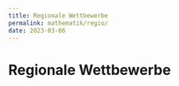 ```yaml
---
title: Regionale Wettbewerbe
permalink: mathematik/regio/
date: 2023-03-06
---
```


# Regionale Wettbewerbe
